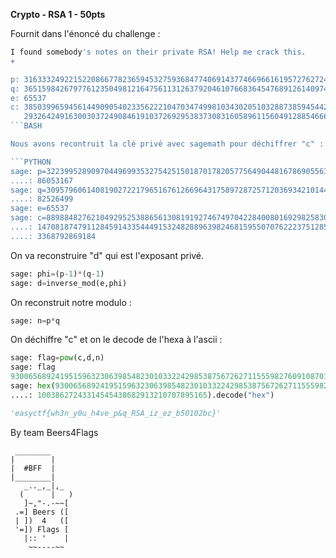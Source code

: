 **Crypto - RSA 1 - 50pts**

Fournit dans l'énoncé du challenge :

```BASH
I found somebody's notes on their private RSA! Help me crack this.
+

p: 31633324922152208667782365945327593684774069143774669661619572762724400715661831
q: 36515984267977612350498121647561131263792046107668364547689126140974588406556229
e: 65537
c: 38503996594561449090540233562221047034749981034302051032887385945442450753262325
   2932642491630030372490846191037269295383730831605896115604912885466639330684242
```BASH

Nous avons recontruit la clé privé avec sagemath pour déchiffrer "c" :

```PYTHON
sage: p=322399528909704496993532754251501870178205775649044816786905563170393060
....: 86053167
sage: q=309579606140819027221796516761266964317589728725712036934210144751152316
....: 82526499
sage: e=65537
sage: c=889884827621049295253886561308191927467497042284008016929825830562454213
....: 14708187479112845914335444915324828896398246815955070762223751285621817038
....: 3368792869184
```

On va reconstruire "d" qui est l'exposant privé.

```PYTHON
sage: phi=(p-1)*(q-1)
sage: d=inverse_mod(e,phi)
```

On reconstruit notre modulo :
```PYTHON
sage: n=p*q
```

On déchiffre "c" et on le decode de l'hexa à l'ascii :

```PYTHON
sage: flag=pow(c,d,n)
sage: flag
930065689241951596323063985482301033224298538756726271155598276091087010038627243314545438682913210707895165
sage: hex(9300656892419515963230639854823010332242985387567262711555982760910870
....: 10038627243314545438682913210707895165).decode("hex")

'easyctf{wh3n_y0u_h4ve_p&q_RSA_iz_ez_b50102bc}'
```



By team Beers4Flags


```
 ________
|        |
|  #BFF  |
|________|
   _.._,_|,_
  (      |   )
   ]~,"-.-~~[
 .=] Beers ([
 | ])  4   ([
 '=]) Flags [
   |:: '    |
    ~~----~~
```
